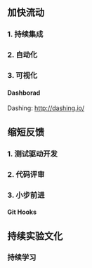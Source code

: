 ## 加快流动

### 1. 持续集成

### 2. 自动化

### 3. 可视化

#### Dashborad

Dashing: http://dashing.io/

## 缩短反馈

### 1. 测试驱动开发

### 2. 代码评审

### 3. 小步前进


#### Git Hooks 

## 持续实验文化

### 持续学习


